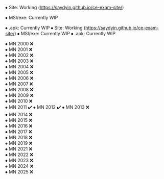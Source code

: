 ⦁	Site: Working (https://saydyin.github.io/ce-exam-site/)

⦁	MSI/exe: Currently WIP

⦁	.apk: Currently WIP
⦁	Site: Working (https://saydyin.github.io/ce-exam-site/)
⦁	MSI/exe: Currently WIP
⦁	.apk: Currently WIP


⦁	MN 2000 ❌  
⦁	MN 2001 ❌  
⦁	MN 2002 ❌  
⦁	MN 2003 ❌  
⦁	MN 2004 ❌  
⦁	MN 2005 ❌  
⦁	MN 2006 ❌  
⦁	MN 2007 ❌  
⦁	MN 2008 ❌  
⦁	MN 2009 ❌  
⦁	MN 2010 ❌  
⦁	MN 2011 ✔️ 
⦁	MN 2012 ✔️
⦁	MN 2013 ❌  
⦁	MN 2014 ❌  
⦁	MN 2015 ❌  
⦁	MN 2016 ❌  
⦁	MN 2017 ❌  
⦁	MN 2018 ❌  
⦁	MN 2019 ❌  
⦁	MN 2021 ❌  
⦁	MN 2022 ❌  
⦁	MN 2023 ❌  
⦁	MN 2024 ❌  
⦁	MN 2025 ❌
